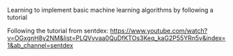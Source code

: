 Learning to implement basic machine learning algorithms by following a tutorial

Following the tutorial from sentdex:
https://www.youtube.com/watch?v=OGxgnH8y2NM&list=PLQVvvaa0QuDfKTOs3Keq_kaG2P55YRn5v&index=1&ab_channel=sentdex
